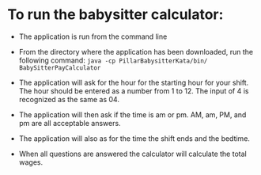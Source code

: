# To run the babysitter calculator:
- The application is run from the command line
- From the directory where the application has been downloaded, run the following command:
		`java -cp PillarBabysitterKata/bin/ BabySitterPayCalculator`

- The application will ask for the hour for the starting hour for your shift. The hour should be entered as a number from 1 to 12. The input of 4 is recognized as the same as 04.

- The application will then ask if the time is am or pm. AM, am, PM, and pm are all acceptable answers.

- The application will also as for the time the shift ends and the bedtime.

- When all questions are answered the calculator will calculate the total wages.
